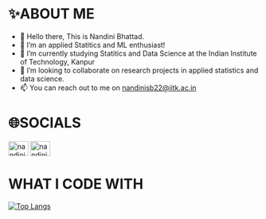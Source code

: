 
# ✨ABOUT ME
- 👋 Hello there, This is Nandini Bhattad.
- 👀 I’m an applied Statitics and ML enthusiast!
- :book: I’m currently studying Statitics and Data Science at the Indian Institute of Technology, Kanpur
- 🤝 I’m looking to collaborate on research projects in applied statistics and data science.
- 📫 You can reach out to me on nandinisb22@iitk.ac.in


# 🌐SOCIALS

<a href="https://linkedin.com/in/nandini bhattad" target="blank"><img align="center" src="https://raw.githubusercontent.com/rahuldkjain/github-profile-readme-generator/master/src/images/icons/Social/linked-in-alt.svg" alt="nandini bhattad" height="30" width="40" /></a>
<a href="https://instagram.com/nandinisb_13" target="blank"><img align="center" src="https://raw.githubusercontent.com/rahuldkjain/github-profile-readme-generator/master/src/images/icons/Social/instagram.svg" alt="nandinisb_13" height="30" width="40" /></a>

# WHAT I CODE WITH

[![Top Langs](https://github-readme-stats.vercel.app/api/top-langs/?username=NandiniBhattad13&layout=compact)](https://github.com/NandiniBhattad13)
  


<!---
NandiniBhattad13/NandiniBhattad13 is a ✨ special ✨ repository because its `README.md` (this file) appears on your GitHub profile.
You can click the Preview link to take a look at your changes.
--->
